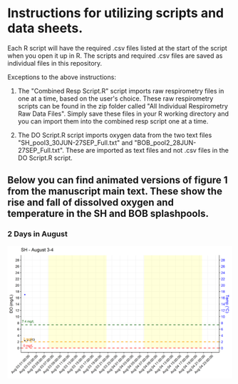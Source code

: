 # Instructions for utilizing scripts and data sheets. 

Each R script will have the required .csv files listed at the start of the script when you open it up in R. The scripts and required .csv files are saved as individual files in this repository. 

Exceptions to the above instructions: 
1) The "Combined Resp Script.R" script imports raw respirometry files in one at a time, based on the user's choice. 
These raw respirometry scripts can be found in the zip folder called "All Individual Respirometry Raw Data Files". Simply save these files in your R working directory and you can import them into the combined resp script one at a time.

2) The DO Script.R script imports oxygen data from the two text files "SH_pool3_30JUN-27SEP_Full.txt" and "BOB_pool2_28JUN-27SEP_Full.txt". These are imported as text files and not .csv files in the DO Script.R script. 





## Below you can find animated versions of figure 1 from the manuscript main text. These show the rise and fall of dissolved oxygen and temperature in the SH and BOB splashpools. 

### 2 Days in August

![](https://github.com/mjp0044/Intertidal-copepod-Tigriopus-californicus-displays-multilevel-variation-in-tolerance-to-extended-bou/blob/main/animated_figures/DO%20Animation%202%20days%20in%20August%20for%20SH.gif)
